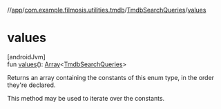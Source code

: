 //[app](../../../index.md)/[com.example.filmosis.utilities.tmdb](../index.md)/[TmdbSearchQueries](index.md)/[values](values.md)

# values

[androidJvm]\
fun [values](values.md)(): [Array](https://kotlinlang.org/api/latest/jvm/stdlib/kotlin/-array/index.html)&lt;[TmdbSearchQueries](index.md)&gt;

Returns an array containing the constants of this enum type, in the order they're declared.

This method may be used to iterate over the constants.
